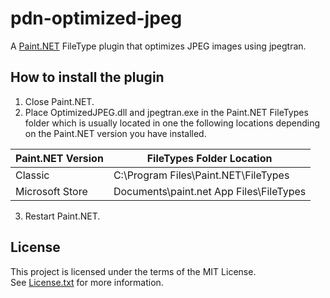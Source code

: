 # pdn-optimized-jpeg

A [Paint.NET](http://www.getpaint.net) FileType plugin that optimizes JPEG images using jpegtran.

## How to install the plugin

1. Close Paint.NET.
2. Place OptimizedJPEG.dll and jpegtran.exe in the Paint.NET FileTypes folder which is usually located in one the following locations depending on the Paint.NET version you have installed.

  Paint.NET Version |  FileTypes Folder Location
  --------|----------
  Classic | C:\Program Files\Paint.NET\FileTypes    
  Microsoft Store | Documents\paint.net App Files\FileTypes
  
3. Restart Paint.NET.

## License

This project is licensed under the terms of the MIT License.   
See [License.txt](License.txt) for more information.